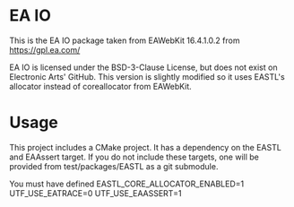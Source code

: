 # EA IO

This is the EA IO package taken from EAWebKit 16.4.1.0.2 from https://gpl.ea.com/

EA IO is licensed under the BSD-3-Clause License, but does not exist on Electronic Arts' GitHub.
This version is slightly modified so it uses EASTL's allocator instead of coreallocator from EAWebKit.

# Usage

This project includes a CMake project. It has a dependency on the EASTL and EAAssert target. If you do not include these targets, one will be provided from test/packages/EASTL as a git submodule.

You must have defined EASTL_CORE_ALLOCATOR_ENABLED=1 UTF_USE_EATRACE=0 UTF_USE_EAASSERT=1
